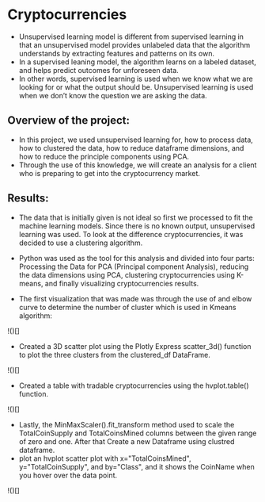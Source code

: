 # Cryptocurrencies
- Unsupervised learning model is different from supervised learning in that an unsupervised model provides unlabeled data that the algorithm understands by extracting features and patterns on its own. 
- In a supervised leaning model, the algorithm learns on a labeled dataset, and helps predict outcomes for unforeseen data. 
- In other words, supervised learning is used when we know what we are looking for or what the output should be. Unsupervised learning is used when we don’t know the question we are asking the data.

## Overview of the project:
- In this project, we used unsupervised learning for, how to process data, how to clustered the data, how to reduce dataframe dimensions, and how to reduce the principle components using PCA. 
- Through the use of this knowledge, we will create an analysis for a client who is preparing to get into the cryptocurrency market.

## Results:

- The data that is initially given is not ideal so first we processed to fit the machine learning models. Since there is no known output, unsupervised learning was used. To look at the difference cryptocurrencies, it was decided to use a clustering algorithm.

- Python was used as the tool for this analysis and divided into four parts: Processing the Data for PCA (Principal component Analysis), reducing the data dimensions using PCA, clustering cryptocurrencies using K-means, and finally visualizing cryptocurrencies results.

- The first visualization that was made was through the use of and elbow curve to determine the number of cluster which is used in Kmeans algorithm:

!()[]

- Created a 3D scatter plot using the Plotly Express scatter_3d() function to plot the three clusters from the clustered_df DataFrame.

!()[]

- Created a table with tradable cryptocurrencies using the hvplot.table() function.

!()[]

- Lastly, the MinMaxScaler().fit_transform method used to scale the TotalCoinSupply and TotalCoinsMined columns between the given range of zero and one. After that Create a new Dataframe using clustred dataframe.
- plot an hvplot scatter plot with x="TotalCoinsMined", y="TotalCoinSupply", and by="Class", and  it shows the CoinName when you hover over the data point.

!()[]